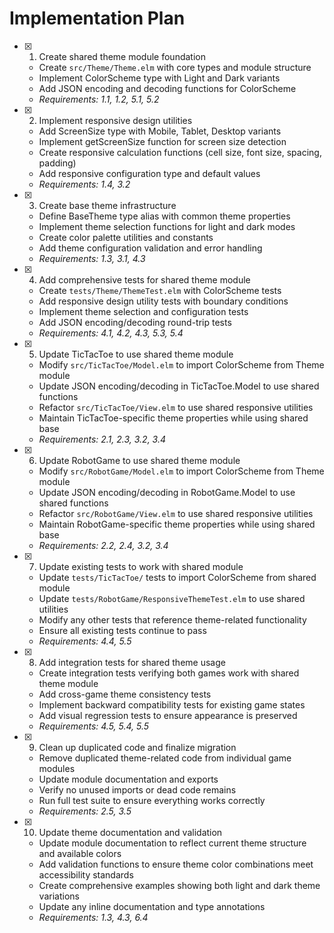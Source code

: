 # Implementation Plan

- [x] 1. Create shared theme module foundation
  - Create `src/Theme/Theme.elm` with core types and module structure
  - Implement ColorScheme type with Light and Dark variants
  - Add JSON encoding and decoding functions for ColorScheme
  - _Requirements: 1.1, 1.2, 5.1, 5.2_

- [x] 2. Implement responsive design utilities
  - Add ScreenSize type with Mobile, Tablet, Desktop variants
  - Implement getScreenSize function for screen size detection
  - Create responsive calculation functions (cell size, font size, spacing, padding)
  - Add responsive configuration type and default values
  - _Requirements: 1.4, 3.2_

- [x] 3. Create base theme infrastructure
  - Define BaseTheme type alias with common theme properties
  - Implement theme selection functions for light and dark modes
  - Create color palette utilities and constants
  - Add theme configuration validation and error handling
  - _Requirements: 1.3, 3.1, 4.3_

- [x] 4. Add comprehensive tests for shared theme module
  - Create `tests/Theme/ThemeTest.elm` with ColorScheme tests
  - Add responsive design utility tests with boundary conditions
  - Implement theme selection and configuration tests
  - Add JSON encoding/decoding round-trip tests
  - _Requirements: 4.1, 4.2, 4.3, 5.3, 5.4_

- [x] 5. Update TicTacToe to use shared theme module
  - Modify `src/TicTacToe/Model.elm` to import ColorScheme from Theme module
  - Update JSON encoding/decoding in TicTacToe.Model to use shared functions
  - Refactor `src/TicTacToe/View.elm` to use shared responsive utilities
  - Maintain TicTacToe-specific theme properties while using shared base
  - _Requirements: 2.1, 2.3, 3.2, 3.4_

- [x] 6. Update RobotGame to use shared theme module
  - Modify `src/RobotGame/Model.elm` to import ColorScheme from Theme module
  - Update JSON encoding/decoding in RobotGame.Model to use shared functions
  - Refactor `src/RobotGame/View.elm` to use shared responsive utilities
  - Maintain RobotGame-specific theme properties while using shared base
  - _Requirements: 2.2, 2.4, 3.2, 3.4_

- [x] 7. Update existing tests to work with shared module
  - Update `tests/TicTacToe/` tests to import ColorScheme from shared module
  - Update `tests/RobotGame/ResponsiveThemeTest.elm` to use shared utilities
  - Modify any other tests that reference theme-related functionality
  - Ensure all existing tests continue to pass
  - _Requirements: 4.4, 5.5_

- [x] 8. Add integration tests for shared theme usage
  - Create integration tests verifying both games work with shared theme module
  - Add cross-game theme consistency tests
  - Implement backward compatibility tests for existing game states
  - Add visual regression tests to ensure appearance is preserved
  - _Requirements: 4.5, 5.4, 5.5_

- [x] 9. Clean up duplicated code and finalize migration
  - Remove duplicated theme-related code from individual game modules
  - Update module documentation and exports
  - Verify no unused imports or dead code remains
  - Run full test suite to ensure everything works correctly
  - _Requirements: 2.5, 3.5_

- [x] 10. Update theme documentation and validation
  - Update module documentation to reflect current theme structure and available colors
  - Add validation functions to ensure theme color combinations meet accessibility standards
  - Create comprehensive examples showing both light and dark theme variations
  - Update any inline documentation and type annotations
  - _Requirements: 1.3, 4.3, 6.4_
